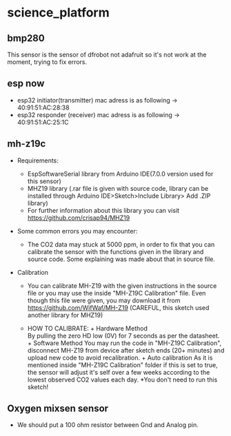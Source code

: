 # science_platform
## bmp280
This sensor is the sensor of dfrobot not adafruit so it's not work at the moment, trying to fix errors.

## esp now
- esp32 initiator(transmitter) mac adress is as following -> 40:91:51:AC:28:38
- esp32 responder (receiver) mac adress is as following -> 40:91:51:AC:25:1C
 
## mh-z19c
- Requirements: 
    + EspSoftwareSerial library from Arduino IDE(7.0.0 version used for this sensor)
    + MHZ19 library (.rar file is given with source code, library can be installed through Arduino IDE>Sketch>Include Library> Add .ZIP library)
    + For further information about this library you can visit https://github.com/crisap94/MHZ19

- Some common errors you may encounter:
    + The CO2 data may stuck at 5000 ppm, in order to fix that you can calibrate the sensor with the functions given in the library and source code. Some explaining was made about that in source file.

- Calibration
    + You can calibrate MH-Z19 with the given instructions in the source file or you may use the inside "MH-Z19C Calibration" file. Even though this file were given, you may download it from https://github.com/WifWaf/MH-Z19 (CAREFUL, this sketch used another library for MHZ19)

    +    HOW TO CALIBRATE:
        + Hardware Method  
        By pulling the zero HD low (0V) for 7 seconds as per the datasheet.
        + Software Method
        You may run the code in "MH-Z19C Calibration", disconnect MH-Z19 from device after sketch ends (20+ minutes) and upload new
        code to avoid recalibration.
        + Auto calibration 
        As it is mentioned inside "MH-Z19C Calibration" folder if this is set to true, the sensor will adjust it's self over a few weeks
        according to the lowest observed CO2 values each day. *You don't need to run this sketch!
## Oxygen mixsen sensor
- We should put a 100 ohm resistor between Gnd and Analog pin.
